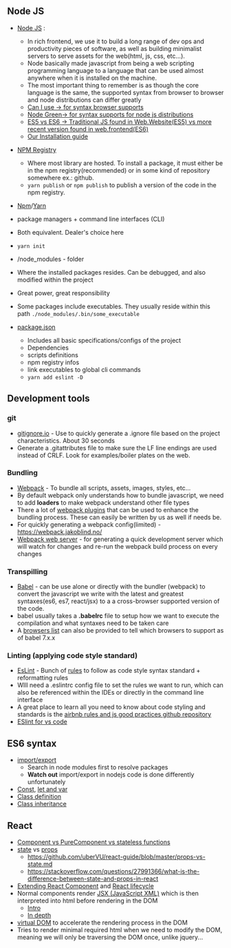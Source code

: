 ## Node JS
- [Node JS](https://nodejs.org/en/) :
  - In rich frontend, we use it to build a long range of dev ops and productivity pieces of software, as well as building minimalist servers to serve assets for the web(html, js, css, etc...).
  - Node basically made javascript from being a web scripting programming language to a language that can be used almost anywhere when it is installed on the machine.
  - The most important thing to remember is as though the core language is the same, the supported syntax from browser to browser and node distributions can differ greatly
  - [Can I use -> for syntax browser supports](https://caniuse.com/)
  - [Node Green-> for syntax supports for node js distributions](https://node.green/)
  - [ES5 vs ES6 -> Traditional JS found in Web.Website(ES5) vs more recent version found in web.frontend(ES6)](http://es6-features.org)
  - [Our Installation guide](https://bimoneonline.visualstudio.com/DefaultCollection/BIMOne/_wiki/wikis/BIMOne.wiki?wikiVersion=GBwikiMaster&pagePath=%2FHome%2FDevelopement%2FREACT)

- [NPM Registry](https://www.npmjs.com/)
  - Where most library are hosted. To install a package, it must either be in the npm registry(recommended) or in some kind of repository somewhere ex.: github.
  - `yarn publish` or `npm publish` to publish a version of the code in the npm registry.


- [Npm](https://www.npmjs.com/)/[Yarn](https://yarnpkg.com/en/)
- package managers  + command line interfaces (CLI)
- Both equivalent. Dealer's choice here
- `yarn init`

- /node_modules - folder
- Where the installed packages resides. Can be debugged, and also modified within the project
- Great power, great responsibility
- Some packages include executables. They usually reside within this path `./node_modules/.bin/some_executable`


- [package.json](https://docs.npmjs.com/files/package.json)
  - Includes all basic specifications/configs of the project
  - Dependencies
  - scripts definitions
  - npm registry infos
  - link executables to global cli commands
  - `yarn add eslint -D`


## Development tools

### git
 - [gitignore.io](gitignore.io) - Use to quickly generate a .ignore file based on the project characteristics. About 30 seconds
 - Generate a .gitattributes file to make sure the LF line endings are used instead of CRLF. Look for examples/boiler plates on the web.

### Bundling
- [Webpack](https://webpack.js.org/) - To bundle all scripts, assets, images, styles, etc...
- By default webpack only understands how to bundle javascript, we need to add **loaders** to make webpack understand other file types
- There a lot of [webpack plugins](https://webpack.js.org/plugins/) that can be used to enhance the bundling process. These can easily be written by us as well if needs be.
- For quickly generating a webpack config(limited) - https://webpack.jakoblind.no/
- [Webpack web server](https://github.com/webpack/webpack-dev-server) - for generating a quick development server which will watch for changes and re-run the webpack build process on every changes

### Transpilling
- [Babel](https://babeljs.io/) - can be use alone or directly with the bundler (webpack) to convert the javascript we write with the latest and greatest syntaxes(es6, es7, react/jsx) to a
a cross-browser supported version of the code.
- babel usually takes a **.babelrc** file to setup how we want to execute the compilation and what syntaxes need to be taken care
- A [browsers list](https://github.com/browserslist/browserslist) can also be provided to tell which browsers to support as of babel 7.x.x

### Linting (applying code style standard)
- [EsLint](https://eslint.org/) - Bunch of [rules](https://eslint.org/docs/rules/) to follow as code style syntax standard + reformatting rules
- WIll need a .eslintrc config file to set the rules we want to run, which can also be referenced within the IDEs or directly in the command line interface
- A great place to learn all you need to know about code styling and standards is the [airbnb rules and js good practices github repository](https://github.com/airbnb/javascript)
- [ESlint for vs code](https://marketplace.visualstudio.com/items?itemName=dbaeumer.vscode-eslint)

## ES6 syntax
- [import/export](http://es6-features.org/#ValueExportImport)
    - Search in node modules first to resolve packages
    - **Watch out** import/export in nodejs code is done differently unfortunately
- [Const](http://es6-features.org/#Constants), [let and var](http://es6-features.org/#BlockScopedVariables)
- [Class definition](http://es6-features.org/#ClassDefinition)
- [Class inheritance](http://es6-features.org/#ClassInheritance)

## React
- [Component vs PureComponent vs stateless functions](https://stackoverflow.com/questions/40703675/react-functional-stateless-component-purecomponent-component-what-are-the-dif)
- [state](https://reactjs.org/docs/state-and-lifecycle.html) vs [props](https://reactjs.org/docs/components-and-props.html)
    - https://github.com/uberVU/react-guide/blob/master/props-vs-state.md
    -  https://stackoverflow.com/questions/27991366/what-is-the-difference-between-state-and-props-in-react
- [Extending React Component](https://reactjs.org/docs/react-component.html) and [React lifecycle](https://reactjs.org/docs/state-and-lifecycle.html)
- Normal components render [JSX (JavaScript XML)](https://stackoverflow.com/questions/39461805/what-does-jsx-stand-for) which is then interpreted into html before rendering in the DOM
  - [Intro](https://reactjs.org/docs/introducing-jsx.html)
  - [In depth](https://reactjs.org/docs/jsx-in-depth.html)
- [virtual DOM](https://stackoverflow.com/questions/21965738/what-is-virtual-dom) to accelerate the rendering process in the DOM
 - Tries to render minimal required html when we need to modify the DOM, meaning we will only be traversing the DOM once, unlike jquery...
